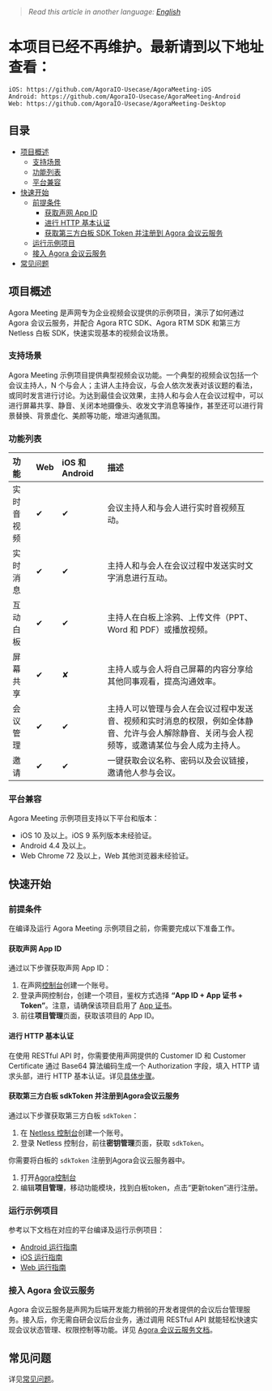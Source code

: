 > *Read this article in another language: [English](README.md)*

# 本项目已经不再维护。最新请到以下地址查看：
```
iOS: https://github.com/AgoraIO-Usecase/AgoraMeeting-iOS
Android: https://github.com/AgoraIO-Usecase/AgoraMeeting-Android
Web: https://github.com/AgoraIO-Usecase/AgoraMeeting-Desktop
```

## 目录

- [项目概述](https://github.com/AgoraIO-Usecase/AgoraMeeting/blob/master/README.zh.md#%E9%A1%B9%E7%9B%AE%E6%A6%82%E8%BF%B0)
  - [支持场景](https://github.com/AgoraIO-Usecase/AgoraMeeting/blob/master/README.zh.md#%E6%94%AF%E6%8C%81%E5%9C%BA%E6%99%AF)
  - [功能列表](https://github.com/AgoraIO-Usecase/AgoraMeeting/blob/master/README.zh.md#%E5%8A%9F%E8%83%BD%E5%88%97%E8%A1%A8)
  - [平台兼容](https://github.com/AgoraIO-Usecase/AgoraMeeting/blob/master/README.zh.md#%E5%B9%B3%E5%8F%B0%E5%85%BC%E5%AE%B9)
- [快速开始](https://github.com/AgoraIO-Usecase/AgoraMeeting/blob/master/README.zh.md#%E5%BF%AB%E9%80%9F%E5%BC%80%E5%A7%8B)
  - [前提条件](https://github.com/AgoraIO-Usecase/AgoraMeeting/blob/master/README.zh.md#%E5%89%8D%E6%8F%90%E6%9D%A1%E4%BB%B6)
    - [获取声网 App ID](https://github.com/AgoraIO-Usecase/AgoraMeeting/blob/master/README.zh.md#%E8%8E%B7%E5%8F%96%E5%A3%B0%E7%BD%91-app-id)
    - [进行 HTTP 基本认证](https://github.com/AgoraIO-Usecase/AgoraMeeting/blob/master/README.zh.md#%E8%BF%9B%E8%A1%8C-http-%E5%9F%BA%E6%9C%AC%E8%AE%A4%E8%AF%81)
    - [获取第三方白板 SDK Token 并注册到 Agora 会议云服务](https://github.com/AgoraIO-Usecase/AgoraMeeting/blob/master/README.zh.md#%E6%8E%A5%E5%85%A5-agora-%E4%BC%9A%E8%AE%AE%E4%BA%91%E6%9C%8D%E5%8A%A1)
  - [运行示例项目](https://github.com/AgoraIO-Usecase/AgoraMeeting/blob/master/README.zh.md#%E8%BF%90%E8%A1%8C%E7%A4%BA%E4%BE%8B%E9%A1%B9%E7%9B%AE)
  - [接入 Agora 会议云服务](https://github.com/AgoraIO-Usecase/AgoraMeeting/blob/master/README.zh.md#接入-agora-会议云服务)
- [常见问题](https://github.com/AgoraIO-Usecase/AgoraMeeting/blob/master/README.zh.md#%E5%B8%B8%E8%A7%81%E9%97%AE%E9%A2%98)

## 项目概述

Agora Meeting 是声网专为企业视频会议提供的示例项目，演示了如何通过 Agora 会议云服务，并配合 Agora RTC SDK、Agora RTM SDK 和第三方 Netless 白板 SDK，快速实现基本的视频会议场景。

### 支持场景

Agora Meeting 示例项目提供典型视频会议功能。一个典型的视频会议包括一个会议主持人，N 个与会人；主讲人主持会议，与会人依次发表对该议题的看法，或同时发言进行讨论。为达到最佳会议效果，主持人和与会人在会议过程中，可以进行屏幕共享、静音、关闭本地摄像头、收发文字消息等操作，甚至还可以进行背景替换、背景虚化、美颜等功能，增进沟通氛围。

### 功能列表

| 功能       | Web  | iOS 和 Android | 描述                                                         |
| :--------- | :--- | :------------- | :----------------------------------------------------------- |
| 实时音视频 | ✔    | ✔              | 会议主持人和与会人进行实时音视频互动。                       |
| 实时消息   | ✔    | ✔              | 主持人和与会人在会议过程中发送实时文字消息进行互动。         |
| 互动白板   | ✔    | ✔              | 主持人在白板上涂鸦、上传文件（PPT、Word 和 PDF）或播放视频。 |
| 屏幕共享   | ✔    | ✘              | 主持人或与会人将自己屏幕的内容分享给其他同事观看，提高沟通效率。 |
| 会议管理   | ✔    | ✔              | 主持人可以管理与会人在会议过程中发送音、视频和实时消息的权限，例如全体静音、允许与会人解除静音、关闭与会人视频等，或邀请某位与会人成为主持人。 |
| 邀请       | ✔    | ✔              | 一键获取会议名称、密码以及会议链接，邀请他人参与会议。       |


### 平台兼容

Agora Meeting 示例项目支持以下平台和版本：

- iOS 10 及以上。iOS 9 系列版本未经验证。
- Android 4.4 及以上。
- Web Chrome 72 及以上，Web 其他浏览器未经验证。

## 快速开始

### 前提条件

在编译及运行 Agora Meeting 示例项目之前，你需要完成以下准备工作。

#### 获取声网 App ID
通过以下步骤获取声网 App ID：
  1. 在声网[控制台](https://sso.agora.io/v2/signup)创建一个账号。
  2. 登录声网控制台，创建一个项目，鉴权方式选择 **“App ID + App 证书 + Token”**。注意，请确保该项目启用了 [App 证书](https://docs.agora.io/cn/Agora%20Platform/token?platform=All%20Platforms#appcertificate)。
  3. 前往**项目管理**页面，获取该项目的 App ID。

#### 进行 HTTP 基本认证

在使用 RESTful API 时，你需要使用声网提供的 Customer ID 和 Customer Certificate 通过 Base64 算法编码生成一个 Authorization 字段，填入 HTTP 请求头部，进行 HTTP 基本认证。详见[具体步骤](https://docs.agora.io/cn/faq/restful_authentication)。

#### 获取第三方白板 sdkToken 并注册到Agora会议云服务
通过以下步骤获取第三方白板 `sdkToken`：
1. 在 [Netless 控制台](https://console.herewhite.com/en/register/)创建一个账号。
2. 登录 Netless 控制台，前往**密钥管理**页面，获取 `sdkToken`。

你需要将白板的 `sdkToken` 注册到Agora会议云服务器中。
1. 打开[Agora控制台](https://Console.Agora.io/)
2. 编辑**项目管理**，移动功能模块，找到白板token，点击“更新token”进行注册。

### 运行示例项目

参考以下文档在对应的平台编译及运行示例项目：

- [Android 运行指南](https://github.com/AgoraIO-Usecase/AgoraMeeting/blob/master/AgoraMeeting_Android/README.zh.md)
- [iOS 运行指南](https://github.com/AgoraIO-Usecase/AgoraMeeting/tree/master/AgoraMeeting_iOS/README.zh.md)
- [Web 运行指南](https://github.com/AgoraIO-Usecase/AgoraMeeting/tree/master/AgoraMeeting_Web/README.zh.md)

### 接入 Agora 会议云服务

Agora 会议云服务是声网为后端开发能力稍弱的开发者提供的会议后台管理服务。接入后，你无需自研会议后台业务，通过调用 RESTful API 就能轻松快速实现会议状态管理、权限控制等功能。详见 [Agora 会议云服务文档](https://github.com/AgoraIO-Usecase/AgoraMeeting/wiki/Agora-%E4%BC%9A%E8%AE%AE%E4%BA%91%E6%9C%8D%E5%8A%A1)。

## 常见问题

详见[常见问题](https://github.com/AgoraIO-Usecase/AgoraMeeting/wiki/%E5%B8%B8%E8%A7%81%E9%97%AE%E9%A2%98)。